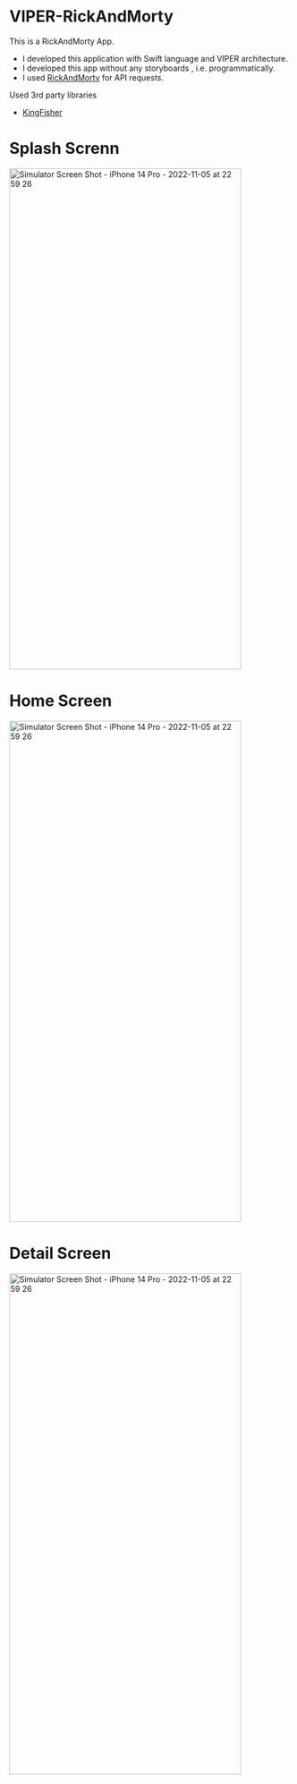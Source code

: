 # VIPER-RickAndMorty

This is a RickAndMorty App.

* I developed this application with Swift language and VIPER architecture.
* I developed this app without any storyboards , i.e. programmatically.
* I used [RickAndMorty](https://rickandmortyapi.com) for API requests.

 Used 3rd party libraries 
 
 * [KingFisher](https://github.com/onevcat/Kingfisher) 


 # Splash Screnn
 
 <img src="https://user-images.githubusercontent.com/109242794/232150478-1c3c39d8-8e70-48bd-9acf-1ade80c67fa3.png" alt="Simulator Screen Shot - iPhone 14 Pro - 2022-11-05 at 22 59 26" width="414" height="896"/>

 # Home Screen
  
 <img src="https://user-images.githubusercontent.com/109242794/232150492-0b2fe275-a892-4967-b752-feaa5889b045.png" alt="Simulator Screen Shot - iPhone 14 Pro - 2022-11-05 at 22 59 26" width="414" height="896"/>

 # Detail Screen
 
  <img src="https://user-images.githubusercontent.com/109242794/232150513-5b0bfe5b-8052-4e32-b040-f903e17585be.png" alt="Simulator Screen Shot - iPhone 14 Pro - 2022-11-05 at 22 59 26" width="414" height="896"/>

